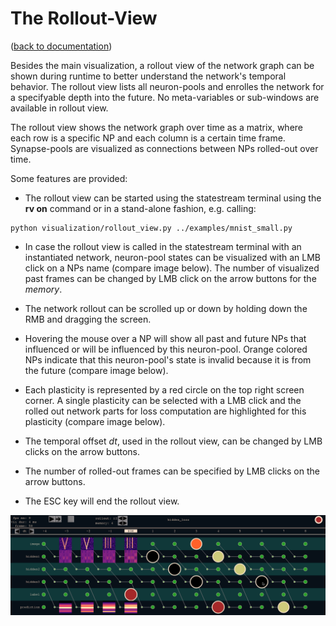 The Rollout-View
================
([back to documentation](README.md))

Besides the main visualization, a rollout view of the network graph can be shown during runtime to better understand the network's temporal behavior.
The rollout view lists all neuron-pools and enrolles the network for a specifyable depth into the future. No meta-variables or sub-windows are available in rollout view.

The rollout view shows the network graph over time as a matrix, where each row is a specific NP and each column is a certain time frame. Synapse-pools are visualized as connections between NPs rolled-out over time. 

Some features are provided:

* The rollout view can be started using the statestream terminal using the **rv on** command or in a stand-alone fashion, e.g. calling:

```
python visualization/rollout_view.py ../examples/mnist_small.py
```

* In case the rollout view is called in the statestream terminal with an instantiated network, neuron-pool states can be visualized with an LMB click on a NPs name (compare image below). The number of visualized past frames can be changed by LMB click on the arrow buttons for the _memory_.

* The network rollout can be scrolled up or down by holding down the RMB and dragging the screen.

* Hovering the mouse over a NP will show all past and future NPs that influenced or will be influenced by this neuron-pool. Orange colored NPs indicate that this neuron-pool's state is invalid because it is from the future (compare image below).

* Each plasticity is represented by a red circle on the top right screen corner. A single plasticity can be selected with a LMB click and the rolled out network parts for loss computation are highlighted for this plasticity (compare image below).

* The temporal offset _dt_, used in the rollout view, can be changed by LMB clicks on the arrow buttons.

* The number of rolled-out frames can be specified by LMB clicks on the arrow buttons.

* The ESC key will end the rollout view.

![rollout view](resources/rollout_view.png)


